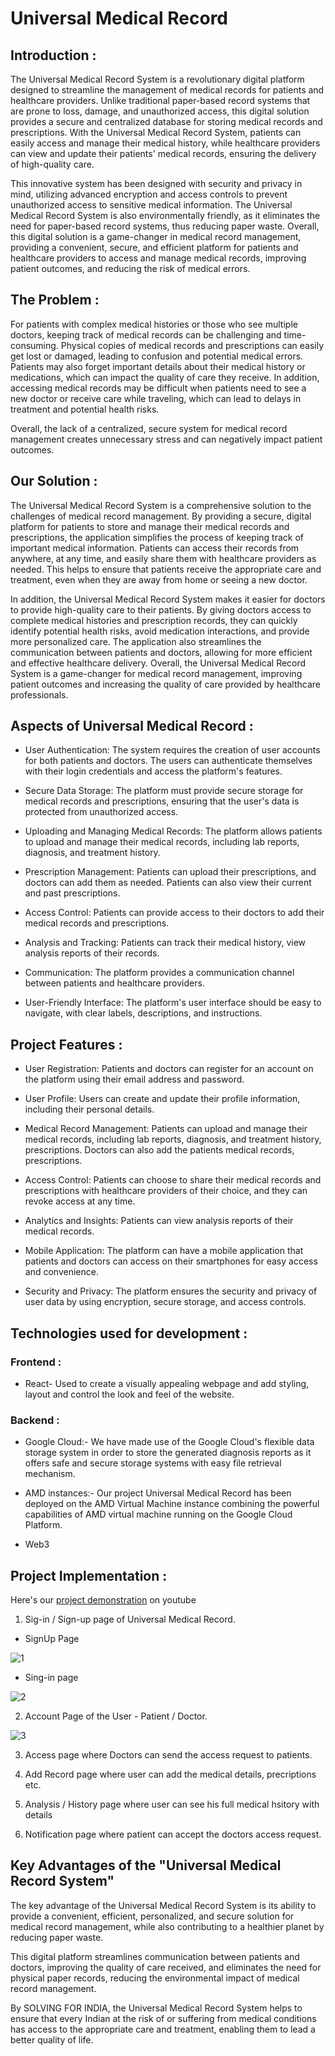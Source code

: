 # Universal Medical Record

## Introduction :


The Universal Medical Record System is a revolutionary digital platform designed to streamline the management of medical records for patients and healthcare providers. Unlike traditional paper-based record systems that are prone to loss, damage, and unauthorized access, this digital solution provides a secure and centralized database for storing medical records and prescriptions. With the Universal Medical Record System, patients can easily access and manage their medical history, while healthcare providers can view and update their patients' medical records, ensuring the delivery of high-quality care.

This innovative system has been designed with security and privacy in mind, utilizing advanced encryption and access controls to prevent unauthorized access to sensitive medical information. The Universal Medical Record System is also environmentally friendly, as it eliminates the need for paper-based record systems, thus reducing paper waste. Overall, this digital solution is a game-changer in medical record management, providing a convenient, secure, and efficient platform for patients and healthcare providers to access and manage medical records, improving patient outcomes, and reducing the risk of medical errors.
## The Problem :
For patients with complex medical histories or those who see multiple doctors, keeping track of medical records can be challenging and time-consuming. Physical copies of medical records and prescriptions can easily get lost or damaged, leading to confusion and potential medical errors. Patients may also forget important details about their medical history or medications, which can impact the quality of care they receive. In addition, accessing medical records may be difficult when patients need to see a new doctor or receive care while traveling, which can lead to delays in treatment and potential health risks.

Overall, the lack of a centralized, secure system for medical record management creates unnecessary stress and can negatively impact patient outcomes.

## Our Solution :
The Universal Medical Record System is a comprehensive solution to the challenges of medical record management. By providing a secure, digital platform for patients to store and manage their medical records and prescriptions, the application simplifies the process of keeping track of important medical information. Patients can access their records from anywhere, at any time, and easily share them with healthcare providers as needed. This helps to ensure that patients receive the appropriate care and treatment, even when they are away from home or seeing a new doctor.

In addition, the Universal Medical Record System makes it easier for doctors to provide high-quality care to their patients. By giving doctors access to complete medical histories and prescription records, they can quickly identify potential health risks, avoid medication interactions, and provide more personalized care. The application also streamlines the communication between patients and doctors, allowing for more efficient and effective healthcare delivery. Overall, the Universal Medical Record System is a game-changer for medical record management, improving patient outcomes and increasing the quality of care provided by healthcare professionals.

## Aspects of Universal Medical Record :

* User Authentication: The system requires the creation of user accounts for both patients and doctors. The users can authenticate themselves with their login credentials and access the platform's features.

* Secure Data Storage: The platform must provide secure storage for medical records and prescriptions, ensuring that the user's data is protected from unauthorized access.

* Uploading and Managing Medical Records: The platform allows patients to upload and manage their medical records, including lab reports, diagnosis, and treatment history.

* Prescription Management: Patients can upload their prescriptions, and doctors can add them as needed. Patients can also view their current and past prescriptions.

* Access Control: Patients can provide access to their doctors to add their medical records and prescriptions.

* Analysis and Tracking: Patients can track their medical history, view analysis reports of their records.

* Communication: The platform provides a communication channel between patients and healthcare providers.

* User-Friendly Interface: The platform's user interface should be easy to navigate, with clear labels, descriptions, and instructions.

## Project Features :

* User Registration: Patients and doctors can register for an account on the platform using their email address and password.

* User Profile: Users can create and update their profile information, including their personal details.

* Medical Record Management: Patients can upload and manage their medical records, including lab reports, diagnosis, and treatment history, prescriptions. Doctors can also add the patients medical records, prescriptions.

* Access Control: Patients can choose to share their medical records and prescriptions with healthcare providers of their choice, and they can revoke access at any time.

* Analytics and Insights: Patients can view analysis reports of their medical records.

* Mobile Application: The platform can have a mobile application that patients and doctors can access on their smartphones for easy access and convenience.

* Security and Privacy: The platform ensures the security and privacy of user data by using encryption, secure storage, and access controls.

## Technologies used for development :

### Frontend : 

  * React- Used to create a visually appealing webpage and add styling, layout and control the look and feel of the website. 
  
### Backend :
  
  * Google Cloud:- We have made use of the Google Cloud's flexible data storage system in order to store the generated diagnosis reports as it offers safe and secure storage systems with easy file retrieval mechanism.
  
  * AMD instances:- Our project Universal Medical Record has been deployed on the AMD Virtual Machine instance combining the powerful capabilities of AMD virtual machine running on the Google Cloud Platform.
  
  * Web3

## Project Implementation : 
Here's our [project demonstration](https://www.makeareadme.com/) on youtube

1. Sig-in / Sign-up page of Universal Medical Record.

* SignUp Page

![1](https://user-images.githubusercontent.com/114461220/232249583-2d8dfa1f-6a56-475f-9914-7322045dfdf2.png)



* Sing-in page

![2](https://user-images.githubusercontent.com/114461220/232249585-752cd75c-3d3b-41d4-9fba-2e15d8dea113.png)




2. Account Page of the User - Patient / Doctor.

![3](https://user-images.githubusercontent.com/114461220/232309614-aefdc160-ddef-47d4-a2a4-adef6bdfdc7e.png)




3. Access page where Doctors can send the access request to patients.





4. Add Record page where user can add the medical details, precriptions etc.




5. Analysis / History page where user can see his full medical hsitory with details




6. Notification page where patient can accept the doctors access request.



## Key Advantages of the "Universal Medical Record System"
The key advantage of the Universal Medical Record System is its ability to provide a convenient, efficient, personalized, and secure solution for medical record management, while also contributing to a healthier planet by reducing paper waste.

This digital platform streamlines communication between patients and doctors, improving the quality of care received, and eliminates the need for physical paper records, reducing the environmental impact of medical record management.

By SOLVING FOR INDIA, the Universal Medical Record System helps to ensure that every Indian at the risk of or suffering from medical conditions has access to the appropriate care and treatment, enabling them to lead a better quality of life.




